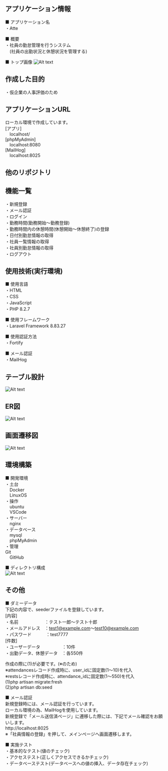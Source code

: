 ## アプリケーション情報
■ アプリケーション名<br />
・Atte

■ 概要<br />
・社員の勤怠管理を行うシステム<br />
&emsp;(社員の出勤状況と休憩状況を管理する)

■ トップ画像
![Alt text](image.png)


## 作成した目的
・仮企業の人事評価のため


## アプリケーションURL
ローカル環境で作成しています。<br />
[アプリ]<br />
&emsp;localhost/<br />
[phpMyAdmin]<br />
&emsp;localhost:8080<br />
[MailHog]<br />
&emsp;localhost:8025<br />


## 他のリポジトリ


## 機能一覧
・新規登録<br />
・メール認証<br />
・ログイン<br />
・勤務時間(勤務開始～勤務登録)<br />
・勤務時間内の休憩時間(休憩開始～休憩終了)の登録<br />
・日付別勤怠情報の取得<br />
・社員一覧情報の取得<br />
・社員別勤怠情報の取得<br />
・ログアウト


## 使用技術(実行環境)
■ 使用言語<br />
・HTML<br />
・CSS<br />
・JavaScript<br />
・PHP 8.2.7

■ 使用フレームワーク<br />
・Laravel Framework 8.83.27

■ 使用認証方法<br />
・Fortify

■ メール認証<br />
・MailHog


## テーブル設計
![Alt text](image-1.png)


## ER図
![Alt text](image-2.png)


## 画面遷移図
![Alt text](image-3.png)


## 環境構築
■ 開発環境<br />
・土台<br />
&emsp;Docker<br />
&emsp;LinuxOS<br />
・操作<br />
&emsp;ubuntu<br />
&emsp;VSCode<br />
・サーバー<br />
&emsp;nginx<br />
・データベース<br />
&emsp;mysql<br />
&emsp;phpMyAdmin<br />
・管理<br />
  Git<br />
&emsp;GitHub


■ ディレクトリ構成<br />
![Alt text](image-4.png)


## その他
■ ダミーデータ<br />
下記の内容で、seederファイルを登録しています。<br />
[内容]<br />
・名前　　　　　　：テスト一郎～テスト十郎<br />
・メールアドレス　：test1@example.com～test10@example.com<br />
・パスワード　　  　：test7777<br />
[件数]<br />
・ユーザーデータ　　　　　：10件<br />
・出勤データ、休憩データ　：各550件<br />

作成の際に(1)が必要です。(※のため)<br />
※attendancesレコード作成時に、user_idに固定数(1～10)を代入<br />
※restsレコード作成時に、attendance_idに固定数(1～550)を代入<br />
(1)php artisan migrate:fresh<br />
(2)php artisan db:seed

■ メール認証<br />
新規登録時には、メール認証を行っています。<br />
ローカル環境の為、MailHogを使用しています。<br />
新規登録で「メール送信済ページ」に遷移した際には、下記でメール確認をお願いします。<br />
http://localhost:8025<br />
※「社員情報の登録」を押して、メインページへ画面遷移します。

■ 実施テスト<br />
・基本的なテスト(値のチェック)<br />
・アクセステスト(正しくアクセスできるかチェック)<br />
・データベーステスト(データベースへの値の挿入、データ存在チェック)<br />
